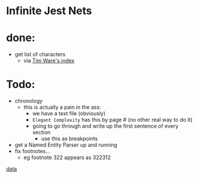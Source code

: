 # Infinite Jest Nets

# done:
- get list of characters
    - via [Tim Ware's index](http://web.archive.org/web/20040830084857/http://members.aol.com/russillosm/ijndx.html)

# Todo:
- chronology
    - this is actually a pain in the ass:
        - we have a text file (obviously)
        - `Elegant Complexity` has this by page # (no other real way to do it)
        - going to go through and write up the first sentence of every section
            - use this as breakpoints
- get a Named Entity Parser up and running
- fix footnotes...
    - eg footnote 322 appears as 322312

[data](https://raisuman123.files.wordpress.com/2013/05/david-foster-wallace-infinite-jest-v2-0.pdf)
